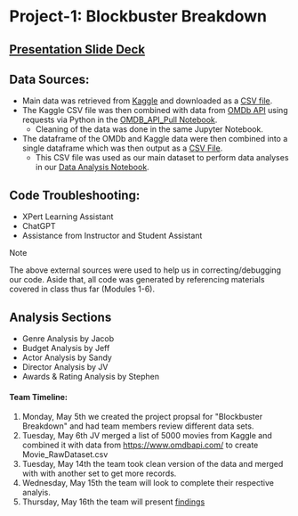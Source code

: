 # Project-1: Blockbuster Breakdown

## [Presentation Slide Deck](https://docs.google.com/presentation/d/1v_--HaIa1OSJRno0qAtDaoDza1WjRY2ri0L0fFIT5qU/edit#slide=id.g27166c0f899_0_28)

## Data Sources:
- Main data was retrieved from [Kaggle](https://www.kaggle.com/) and downloaded as a [CSV file](Data/starting_7351.csv).
- The Kaggle CSV file was then combined with data from [OMDb API](https://www.omdbapi.com/) using requests via Python in the [OMDB_API_Pull Notebook](Data/OMDB_API_Pull.ipynb). 
    - Cleaning of the data was done in the same Jupyter Notebook.
- The dataframe of the OMDb and Kaggle data were then combined into a single dataframe which was then output as a [CSV File](Data/final_1688.csv).
    - This CSV file was used as our main dataset to perform data analyses in our [Data Analysis Notebook](Data/Data_Analysis.ipynb).

## Code Troubleshooting:
- XPert Learning Assistant
- ChatGPT
- Assistance from Instructor and Student Assistant
>[!NOTE]
> The above external sources were used to help us in correcting/debugging our code. Aside that, all code was generated by referencing materials covered in class thus far (Modules 1-6).

## Analysis Sections
- Genre Analysis by Jacob
- Budget Analysis by Jeff
- Actor Analysis by Sandy
- Director Analysis by JV
- Awards & Rating Analysis by Stephen

#### Team Timeline:
1. Monday, May 5th we created the project propsal for "Blockbuster Breakdown" and had team members review different data sets. 
2. Tuesday, May 6th JV merged a list of 5000 movies from Kaggle and combined it with data from https://www.omdbapi.com/ to create Movie_RawDataset.csv
3. Tuesday, May 14th the team took clean version of the data and merged with with another set to get more records.
4. Wednesday, May 15th the team will look to complete their respective analyis. 
5. Thursday, May 16th the team will present [findings](https://docs.google.com/presentation/d/1v_--HaIa1OSJRno0qAtDaoDza1WjRY2ri0L0fFIT5qU/edit#slide=id.g2dc15d34b5e_0_6352)

